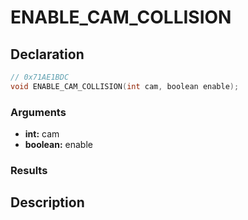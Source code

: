 # ENABLE_CAM_COLLISION

## Declaration
```cpp
// 0x71AE1BDC
void ENABLE_CAM_COLLISION(int cam, boolean enable);
```

### Arguments
- **int:** cam
- **boolean:** enable

### Results

## Description
